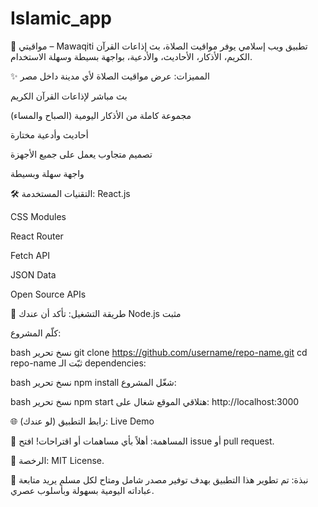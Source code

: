 # Islamic_app
🕌 مواقيتي – Mawaqiti
تطبيق ويب إسلامي يوفر مواقيت الصلاة، بث إذاعات القرآن الكريم، الأذكار، الأحاديث، والأدعية، بواجهة بسيطة وسهلة الاستخدام.

<!-- لو عندك صورة حطها أو امسح السطر -->

✨ المميزات:
عرض مواقيت الصلاة لأي مدينة داخل مصر

بث مباشر لإذاعات القرآن الكريم

مجموعة كاملة من الأذكار اليومية (الصباح والمساء)

أحاديث وأدعية مختارة

تصميم متجاوب يعمل على جميع الأجهزة

واجهة سهلة وبسيطة

🛠 التقنيات المستخدمة:
React.js

CSS Modules

React Router

Fetch API

JSON Data

Open Source APIs

🚀 طريقة التشغيل:
تأكد أن عندك Node.js مثبت

كلّم المشروع:

bash
نسخ
تحرير
git clone https://github.com/username/repo-name.git
cd repo-name
ثبّت الـ dependencies:

bash
نسخ
تحرير
npm install
شغّل المشروع:

bash
نسخ
تحرير
npm start
هتلاقي الموقع شغال على:
http://localhost:3000

🌐 رابط التطبيق (لو عندك):
Live Demo

🤝 المساهمة:
أهلاً بأي مساهمات أو اقتراحات!
افتح issue أو pull request.

📄 الرخصة:
MIT License.

💬 نبذة:
تم تطوير هذا التطبيق بهدف توفير مصدر شامل ومتاح لكل مسلم يريد متابعة عباداته اليومية بسهولة وبأسلوب عصري.
